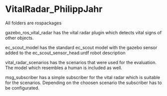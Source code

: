 # VitalRadar_PhilippJahr

All folders are rospackages

gazebo_ros_vital_radar has the vital radar plugin 
	which detects vital signs of other objects.
	
ec_scout_model has the standard ec_scout model
	 with the gazebo sensor added to the 
	 ec_scout_sensor_head.urdf robot description
	
vital_radar_scenarios has the scenarios that were used for
	the evaluation. The model which resembles a human is
	included as well.
	
msg_subscriber has a simple subscriber for the vital radar
	which is suitable for the scenarios. Depending on the
	choosen scenario the subscriber has to be configurated.
